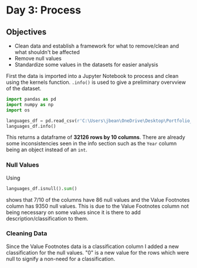 # Day 3: Process
## Objectives
* Clean data and establish a framework for what to remove/clean and what shouldn't be affected
* Remove null values
* Standardize some values in the datasets for easier analysis

First the data is imported into a Jupyter Notebook to process and clean using the kernels function. ```.info()``` is used to give a preliminary overvview of the dataset.

```python
import pandas as pd
import numpy as np
import os

languages_df = pd.read_csv(r'C:\Users\jbean\OneDrive\Desktop\Portfolio_Projects\Year_In_Code\Week_2_Languages\Week_2_Data\raw_UNdata_languages.csv')
languages_df.info()
```

This returns a dataframe of **32126 rows by 10 columns**. There are already some inconsistencies seen in the info section such as the ```Year``` column being an object instead of an ```int```.
### Null Values
Using 
```python
languages_df.isnull().sum()
```
shows that 7/10 of the columns have 86 null values and the Value Footnotes column has 9350 null values. This is due to the Value Footnotes column not being necessary on some values since it is there to add description/classification to them.


### Cleaning Data
Since the Value Footnotes data is a classification column I added a new classification for the null values. "0" is a new value for the rows which were null to signify a non-need for a classification. 
